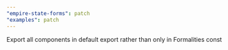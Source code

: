 ```yaml
---
"empire-state-forms": patch
"examples": patch
---
```


Export all components in default export rather than only in Formalities const
